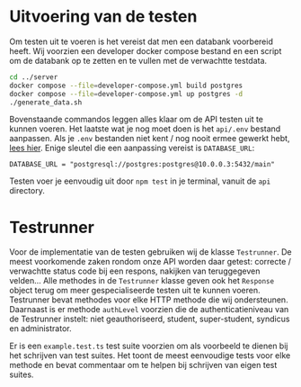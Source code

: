 # Uitvoering van de testen

Om testen uit te voeren is het vereist dat men een databank voorbereid heeft. Wij voorzien een developer docker compose bestand en een script om de databank op te zetten en te vullen met de verwachtte testdata.

```bash
cd ../server
docker compose --file=developer-compose.yml build postgres
docker compose --file=developer-compose.yml up postgres -d
./generate_data.sh
```

Bovenstaande commandos leggen alles klaar om de API testen uit te kunnen voeren.
Het laatste wat je nog moet doen is het `api/.env` bestand aanpassen. Als je `.env` bestanden niet kent / nog nooit ermee gewerkt hebt, [lees hier](https://www.codementor.io/@parthibakumarmurugesan/what-is-env-how-to-set-up-and-run-a-env-file-in-node-1pnyxw9yxj).
Enige sleutel die een aanpassing vereist is `DATABASE_URL`:

```
DATABASE_URL = "postgresql://postgres:postgres@10.0.0.3:5432/main"
```

Testen voer je eenvoudig uit door `npm test` in je terminal, vanuit de `api` directory.

# Testrunner

Voor de implementatie van de testen gebruiken wij de klasse `Testrunner`. De meest voorkomende zaken rondom onze API worden daar getest: correcte / verwachtte status code bij een respons, nakijken van teruggegeven velden...
Alle methodes in de `Testrunner` klasse geven ook het `Response` object terug om meer gespecialiseerde testen uit te kunnen voeren.
Testrunner bevat methodes voor elke HTTP methode die wij ondersteunen. Daarnaast is er methode `authLevel` voorzien die de authenticatieniveau van de Testrunner instelt:
niet geauthoriseerd, student, super-student, syndicus en administrator.

Er is een `example.test.ts` test suite voorzien om als voorbeeld te dienen bij het schrijven van test suites.
Het toont de meest eenvoudige tests voor elke methode en bevat commentaar om te helpen bij schrijven van eigen test suites.

